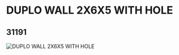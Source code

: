 # DUPLO WALL 2X6X5 WITH HOLE
## 31191
![DUPLO WALL 2X6X5 WITH HOLE](https://lc-www-live-s.legocdn.com/media/bricks/5/2/4114703.jpg)